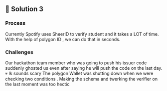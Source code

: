 ## 🌟 Solution 3

### Process

Currently Spotify uses SheerID to verify student and it takes a LOT of time.
With the help of polygon ID , we can do that in seconds.

### Challenges

Our hackathon team member who was going to push his issuer code suddenly ghosted us even after saying he will push the code on the last day.💀 Ik sounds scary
The polygon Wallet was shutting down when we were checking two conditions .
Making the schema and twerking the verifier on the last moment was too hectic
